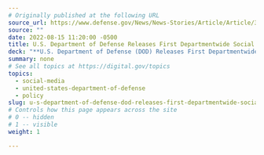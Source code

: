 ```yaml
---
# Originally published at the following URL
source_url: https://www.defense.gov/News/News-Stories/Article/Article/3121412/dod-releases-first-departmentwide-social-media-policy/
source: ""
date: 2022-08-15 11:20:00 -0500
title: U.S. Department of Defense Releases First Departmentwide Social Media Policy 
deck: "**U.S. Department of Defense (DOD) Releases First Departmentwide Social Media Policy**&mdash;The DOD released a policy that for the first time spells out, from the highest levels of the defense community, how DOD military and civilian personnel should use official social media accounts to best advance the mission of the U.S. military and further instill trust in the credibility of the DOD."
summary: none
# See all topics at https://digital.gov/topics
topics:
  - social-media
  - united-states-department-of-defense
  - policy
slug: u-s-department-of-defense-dod-releases-first-departmentwide-social-media-policy
# Controls how this page appears across the site
# 0 -- hidden
# 1 -- visible
weight: 1

---
```

